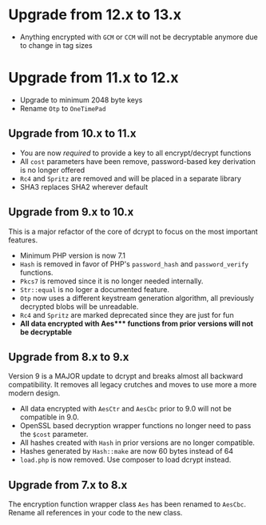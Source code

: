# Upgrade from 12.x to 13.x
- Anything encrypted with `GCM` or `CCM` will not be decryptable anymore due to change in tag sizes

# Upgrade from 11.x to 12.x
- Upgrade to minimum 2048 byte keys
- Rename `Otp` to `OneTimePad`

## Upgrade from 10.x to 11.x
- You are now _required_ to provide a key to all encrypt/decrypt functions
- All `cost` parameters have been remove, password-based key derivation is no longer offered
- `Rc4` and `Spritz` are removed and will be placed in a separate library
- SHA3 replaces SHA2 wherever default

## Upgrade from 9.x to 10.x
This is a major refactor of the core of dcrypt to focus on the most important features.
- Minimum PHP version is now 7.1 
- `Hash` is removed in favor of PHP's `password_hash` and `password_verify` functions.
- `Pkcs7` is removed since it is no longer needed internally.
- `Str::equal` is no loger a documented feature.
- `Otp` now uses a different keystream generation algorithm, all previously decrypted blobs will be unreadable.
- `Rc4` and `Spritz` are marked deprecated since they are just for fun
- **All data encrypted with Aes\*\*\* functions from prior versions will not be decryptable**

## Upgrade from 8.x to 9.x
Version 9 is a MAJOR update to dcrypt and breaks almost all backward compatibility.
It removes all legacy crutches and moves to use more a more modern design.

- All data encrypted with `AesCtr` and `AesCbc` prior to 9.0 will not be compatible in 9.0.
- OpenSSL based decryption wrapper functions no longer need to pass the `$cost` parameter.
- All hashes created with `Hash` in prior versions are no longer compatible.
- Hashes generated by `Hash::make` are now 60 bytes instead of 64
- `load.php` is now removed. Use composer to load dcrypt instead.

## Upgrade from 7.x to 8.x
The encryption function wrapper class `Aes` has been renamed to `AesCbc`.
Rename all references in your code to the new class.